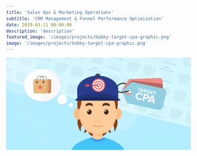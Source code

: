 ```yaml
---
title: 'Sales Ops & Marketing Operations'
subtitle: 'CRM Management & Funnel Performance Optimization'
date: 2020-03-11 00:00:00
description: 'description'
featured_image: '/images/projects/bobby-target-cpa-graphic.png'
image: '/images/projects/bobby-target-cpa-graphic.png'
---
```


![](/images/projects/bobby-target-cpa-graphic.png)
